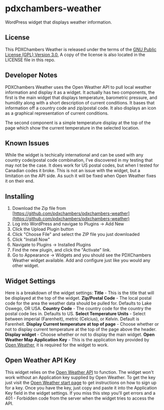 # pdxchambers-weather
WordPress widget that displays weather information.

## License
This PDXChambers Weather is released under the terms of the [GNU Public License (GPL) Version 3.0.](https://www.gnu.org/licenses/gpl-3.0.en.html)
A copy of the license is also located in the LICENSE file in this repo.

## Developer Notes
PDXChambers Weather uses the Open Weather API to pull local weather information and display it as a widget. It actually has two components, the first is the main widget that displays temperature, barometric pressure, and humidity along with a short description of current conditions. It bases that information off a country code and zip/postal code. It also displays an icon as a graphical representation of current conditions.

The second component is a simple temperature display at the top of the page which show the current temperature in the selected location.

## Known Issues
While the widget is techically international and can be used with any country code/postal code combination, I've discovered in my testing that may not be the case. It does work for US postal codes, but when I tested for Canadian codes it broke. This is not an issue with the widget, but a limitation on the API side. As such it will be fixed when Open Weather fixes it on their end.

## Installing
1. Download the Zip file from [https://github.com/pdxchambers/pdxchambers-weather](https://github.com/pdxchambers/pdxchambers-weather)
2. Log into WordPress and navigae to Plugins -> Add New
3. Click the Upload Plugin button
4. Click "Choose File" and select the ZIP file you just downloaded
5. Click "Install Now"
6. Navigate to Plugins -> Installed Plugins
7. Find the new plugin, and click the "Activate" link.
8. Go to Appearance -> Widgets and you should see the PDXChambers Weather widget available. Add and configure just like you would any other widget.

## Widget Settings

Here is a breakdown of the widget settings:
**Title** - This is the title that will be displayed at the top of the widget.
**Zip/Postal Code** - The local postal code for the area the weather data should be pulled for. Defaults to Lake Oswego, OR USA.
**Country Code** - The country code for the country the postal code lies in. Defaults to US.
**Select Temperature Units** - Select between imperial (Farenheit), metric (Celcius), or Kelvin. Default is Farenheit.
**Display Current temperature at top of page** - Choose whether or not to display current temperature at the top of the page above the header.
**Display widget** - Choose whether or not to display the main widget.
**Open Weather Map Application Key** - This is the application key provided by [Open Weather](https://openweathermap.org), it is required for the widget to work.

## Open Weather API Key
This widget relies on the [Open Weather API](https://openweathermap.org/api) to function. The widget won't work without an Application key supplied by Open Weather. To get the key just visit the [Open Weather start page](https://openweathermap.org/appid) to get instructions on how to sign up for a key. Once you have the key, just copy and paste it into the Application Key field in the widget settings. If you miss this step you'll get errors and a 401 - Forbidden code from the server when the widget tries to access the API.